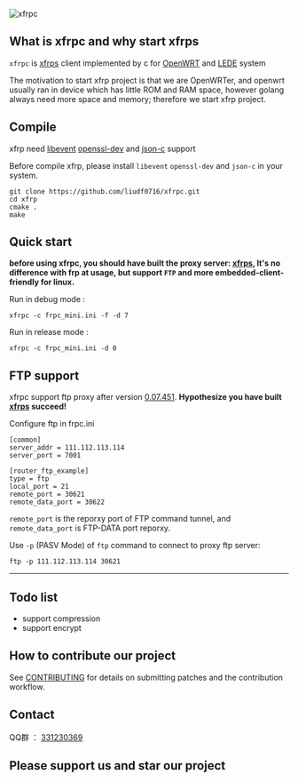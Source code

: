 ![xfrpc](https://github.com/liudf0716/xfrpc/blob/master/logo.png)


## What is xfrpc and why start xfrps

`xfrpc` is [xfrps](https://github.com/liudf0716/xfrps) client implemented by c for [OpenWRT](https://github.com/openwrt/openwrt) and [LEDE](https://github.com/lede-project/source) system

The motivation to start xfrp project is that we are OpenWRTer, and openwrt usually ran in device which has little ROM and RAM space, however golang always need more space and memory; therefore we start xfrp project.


## Compile

xfrp need [libevent](https://github.com/libevent/libevent) [openssl-dev](https://github.com/openssl/openssl) and [json-c](https://github.com/json-c/json-c) support

Before compile xfrp, please install `libevent` `openssl-dev` and `json-c` in your system.

```shell
git clone https://github.com/liudf0716/xfrpc.git
cd xfrp
cmake .
make
```

## Quick start

**before using xfrpc, you should have built the proxy server: [xfrps](https://github.com/liudf0716/xfrps), It's no difference with frp at usage, but support `FTP` and more embedded-client-friendly for linux.**

Run in debug mode :

```shell
xfrpc -c frpc_mini.ini -f -d 7 
```

Run in release mode :

```shell
xfrpc -c frpc_mini.ini -d 0
```

## FTP support

xfrpc support ftp proxy after version [0.07.451](https://github.com/liudf0716/xfrpc/tree/0.07.451). **Hypothesize you have built [xfrps](https://github.com/liudf0716/xfrps) succeed!**

Configure ftp in frpc.ini

```
[common]
server_addr = 111.112.113.114
server_port = 7001

[router_ftp_example]
type = ftp
local_port = 21
remote_port = 30621
remote_data_port = 30622
```

`remote_port` is the reporxy port of FTP command tunnel, and `remote_data_port` is FTP-DATA port reporxy. 

Use `-p` (PASV Mode) of `ftp` command to connect to proxy ftp server:

```
ftp -p 111.112.113.114 30621
```

----

## Todo list

- support compression
- support encrypt


## How to contribute our project

See [CONTRIBUTING](https://github.com/liudf0716/xfrpc/blob/master/CONTRIBUTING.md) for details on submitting patches and the contribution workflow.

## Contact

QQ群 ： [331230369](https://jq.qq.com/?_wv=1027&k=47QGEhL)


## Please support us and star our project
